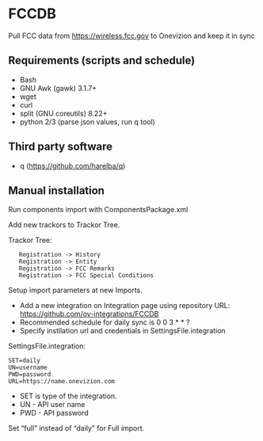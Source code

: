 # FCCDB

Pull FCC data from https://wireless.fcc.gov to Onevizion and keep it in sync

## Requirements (scripts and schedule)

- Bash
- GNU Awk (gawk) 3.1.7+
- wget
- curl
- split (GNU coreutils) 8.22+
- python 2/3 (parse json values, run q tool)

## Third party software

* q (https://github.com/harelba/q)

## Manual installation

Run components import with ComponentsPackage.xml 

Add new trackors to Trackor Tree.
 
 Trackor Tree:
 ```
	Registration -> History
	Registration -> Entity
	Registration -> FCC Remarks
	Registration -> FCC Special Conditions
```

Setup import parameters at new Imports.

- Add a new integration on Integration page using repository URL: https://github.com/ov-integrations/FCCDB
- Recommended schedule for daily sync is 0 0 3 * * ?
- Specify instllation url and credentials in SettingsFile.integration 

SettingsFile.integration:
```
SET=daily
UN=username
PWD=password
URL=https://name.onevizion.com
```

- SET is type of the integration.
- UN - API user name
- PWD - API password

Set “full” instead of “daily” for Full import.
